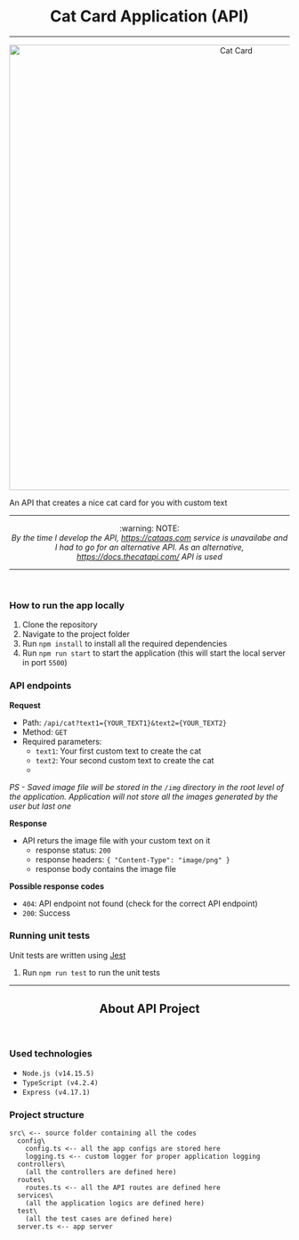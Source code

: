 <h1 align="center">Cat Card Application (API)</h1>
<hr>

<p align="center">
  <img width="800" src="https://tokeneo.com/uploads/2020/12/cryptokitties.jpeg" alt="Cat Card">
</p>

An API that creates a nice cat card for you with custom text
***

<p align="center">
  :warning: NOTE: <br>
  <i></b>By the time I develop the API, <a href="https://cataas.com" target="_blank">https://cataas.com</a> service is unavailabe and I had to go for an alternative API. As an  alternative, <a href="https://docs.thecatapi.com/" target="_blank">https://docs.thecatapi.com/</a> API is used</b></i>
<p>
<hr>
<br>

### How to run the app locally
1. Clone the repository
2. Navigate to the project folder
3. Run `npm install` to install all the required dependencies
4. Run `npm run start` to start the application (this will start the local server in port `5500`)

### API endpoints
**Request**
- Path: `/api/cat?text1={YOUR_TEXT1}&text2={YOUR_TEXT2}`  
- Method: `GET`  
- Required parameters:  
  - `text1`: Your first custom text to create the cat 
  - `text2`: Your second custom text to create the cat
  - 
<i>PS - Saved image file will be stored in the `/img` directory in the root level of the application. Application will not store all the images generated by the user but last one</i>

**Response**
- API returs the image file with your custom text on it
  - response status: `200`
  - response headers: `{ "Content-Type": "image/png" }`
  - response body contains the image file

**Possible response codes**
- `404`: API endpoint not found (check for the correct API endpoint)
- `200`: Success

### Running unit tests  
Unit tests are written using [Jest](https://jestjs.io/)
1. Run `npm run test` to run the unit tests

<hr>
<h2 align="center">About API Project</h2>
<br>

### Used technologies
- `Node.js (v14.15.5)`
- `TypeScript (v4.2.4)`
- `Express (v4.17.1)`

### Project structure
```
src\ <-- source folder containing all the codes
  config\
    config.ts <-- all the app configs are stored here
    logging.ts <-- custom logger for proper application logging
  controllers\
    (all the controllers are defined here)
  routes\
    routes.ts <-- all the API routes are defined here
  services\
    (all the application logics are defined here)
  test\
    (all the test cases are defined here)
  server.ts <-- app server
```
